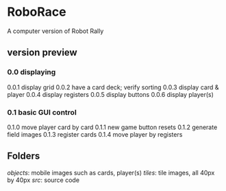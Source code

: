 # RoboRace
A computer version of Robot Rally
## version preview
### 0.0 displaying
0.0.1 display grid
0.0.2 have a card deck; verify sorting
0.0.3 display card & player
0.0.4 display registers
0.0.5 display buttons
0.0.6 display player(s)
### 0.1 basic GUI control
0.1.0 move player card by card
0.1.1 new game button resets
0.1.2 generate field images
0.1.3 register cards
0.1.4 move player by registers
## Folders
_objects_: mobile images such as cards, player(s)
_tiles_: tile images, all 40px by 40px
_src_: source code
